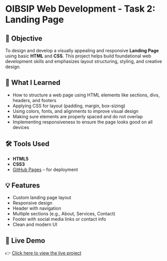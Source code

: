 # OIBSIP Web Development - Task 2: Landing Page

## 📌 Objective

To design and develop a visually appealing and responsive **Landing Page** using basic **HTML** and **CSS**. This project helps build foundational web development skills and emphasizes layout structuring, styling, and creative design.

## 🧠 What I Learned

- How to structure a web page using HTML elements like sections, divs, headers, and footers
- Applying CSS for layout (padding, margin, box-sizing)
- Using colors, fonts, and alignments to improve visual design
- Making sure elements are properly spaced and do not overlap
- Implementing responsiveness to ensure the page looks good on all devices

## 🛠️ Tools Used

- **HTML5**
- **CSS3**
- [GitHub Pages](https://pages.github.com/) – for deployment

## 💡 Features

- Custom landing page layout
- Responsive design
- Header with navigation
- Multiple sections (e.g., About, Services, Contact)
- Footer with social media links or contact info
- Clean and modern UI

## 🚀 Live Demo

👉 [Click here to view the live project](https://kumar-alok-anand.github.io/OIBSIP-Web-Development---Task-2-Landing-Page/)


